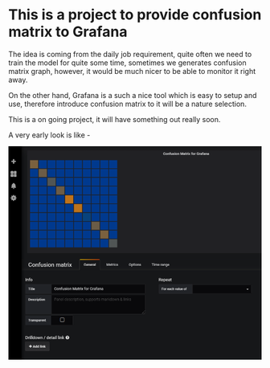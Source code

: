 # This is a project to provide confusion matrix to Grafana

The idea is coming from the daily job requirement, quite often we need to train the model for quite some time, sometimes we generates confusion matrix graph, however, it would be much nicer to be able to monitor it right away. 

On the other hand, Grafana is a such a nice tool which is easy to setup and use, therefore introduce confusion matrix to it will be a nature selection.

This is a on going project, it will have something out really soon.

A very early look is like - 

![alt text](https://github.com/xiaopeng-liao/confusion_matrix_panel/blob/master/images/cm_grafana.png)